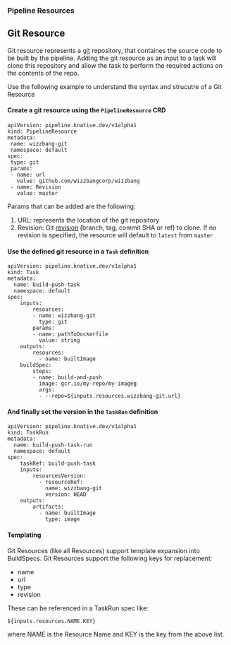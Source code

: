 ### Pipeline Resources

## Git Resource

Git resource represents a [git](https://git-scm.com/) repository, that containes the source code to be built by the pipeline. Adding the git resource as an input to a task will clone this repository and allow the task to perform the required actions on the contents of the repo.  

Use the following example to understand the syntax and strucutre of a Git Resource

 #### Create a git resource using the `PipelineResource` CRD
 
 ```
apiVersion: pipeline.knative.dev/v1alpha1
kind: PipelineResource
metadata:
  name: wizzbang-git
  namespace: default
spec:
  type: git
  params:
  - name: url
    value: github.com/wizzbangcorp/wizzbang
  - name: Revision
    value: master
 ```

   Params that can be added are the following:

   1. URL: represents the location of the git repository 
   1. Revision: Git [revision](https://git-scm.com/docs/gitrevisions#_specifying_revisions ) (branch, tag, commit SHA or ref) to clone. If no revision is specified, the resource will default to `latest` from `master`

 #### Use the defined git resource in a `Task` definition

```
apiVersion: pipeline.knative.dev/v1alpha1
kind: Task
metadata:
  name: build-push-task
  namespace: default
spec:
    inputs:
        resources:
        - name: wizzbang-git
          type: git
        params:
        - name: pathToDockerfile
          value: string
    outputs:
        resources:
          - name: builtImage 
    buildSpec:
        steps:
        - name: build-and-push
          image: gcr.io/my-repo/my-imageg
          args:
          - --repo=${inputs.resources.wizzbang-git.url}
``` 

 #### And finally set the version in the `TaskRun` definition

```
apiVersion: pipeline.knative.dev/v1alpha1
kind: TaskRun
metadata:
  name: build-push-task-run
  namespace: default
spec:
    taskRef: build-push-task
    inputs:
        resourcesVersion:
          - resourceRef:
            name: wizzbang-git
            version: HEAD
    outputs:
        artifacts:
          - name: builtImage
            type: image
``` 

#### Templating

Git Resources (like all Resources) support template expansion into BuildSpecs.
Git Resources support the following keys for replacement:

* name
* url
* type
* revision

These can be referenced in a TaskRun spec like:

```shell
${inputs.resources.NAME.KEY}
```

where NAME is the Resource Name and KEY is the key from the above list.
